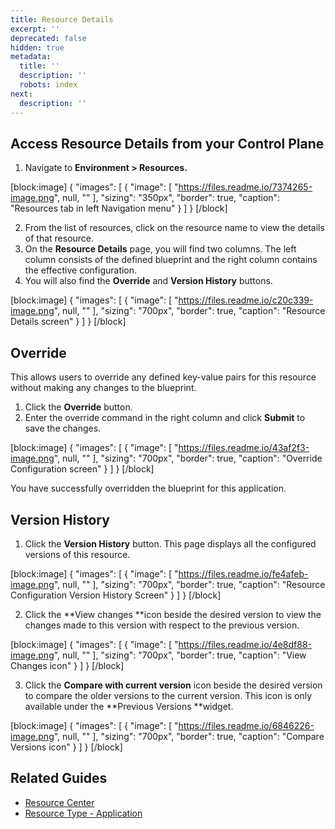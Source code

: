 ```yaml
---
title: Resource Details
excerpt: ''
deprecated: false
hidden: true
metadata:
  title: ''
  description: ''
  robots: index
next:
  description: ''
---
```

## Access Resource Details from your Control Plane

1. Navigate to **Environment > Resources.**

[block:image]
{
  "images": [
    {
      "image": [
        "https://files.readme.io/7374265-image.png",
        null,
        ""
      ],
      "sizing": "350px",
      "border": true,
      "caption": "Resources tab in left Navigation menu"
    }
  ]
}
[/block]

2. From the list of resources, click on the resource name to view the details of that resource.
3. On the **Resource Details** page, you will find two columns. The left column consists of the defined blueprint and the right column contains the effective configuration.
4. You will also find the **Override** and **Version History** buttons.

[block:image]
{
  "images": [
    {
      "image": [
        "https://files.readme.io/c20c339-image.png",
        null,
        ""
      ],
      "sizing": "700px",
      "border": true,
      "caption": "Resource Details screen"
    }
  ]
}
[/block]

## Override

This allows users to override any defined key-value pairs for this resource without making any changes to the blueprint.

1. Click the **Override** button.
2. Enter the override command in the right column and click **Submit** to save the changes. 

[block:image]
{
  "images": [
    {
      "image": [
        "https://files.readme.io/43af2f3-image.png",
        null,
        ""
      ],
      "sizing": "700px",
      "border": true,
      "caption": "Override Configuration screen"
    }
  ]
}
[/block]



You have successfully overridden the blueprint for this application.

## Version History

1. Click the **Version History** button. This page displays all the configured versions of this resource.

[block:image]
{
  "images": [
    {
      "image": [
        "https://files.readme.io/fe4afeb-image.png",
        null,
        ""
      ],
      "sizing": "700px",
      "border": true,
      "caption": "Resource Configuration Version History Screen"
    }
  ]
}
[/block]



2. Click the **View changes **icon beside the desired version to view the changes made to this version with respect to the previous version.  

[block:image]
{
  "images": [
    {
      "image": [
        "https://files.readme.io/4e8df88-image.png",
        null,
        ""
      ],
      "sizing": "700px",
      "border": true,
      "caption": "View Changes icon"
    }
  ]
}
[/block]



3. Click the **Compare with current version** icon beside the desired version to compare the older versions to the current version. This icon is only available under the **Previous Versions **widget.

[block:image]
{
  "images": [
    {
      "image": [
        "https://files.readme.io/6846226-image.png",
        null,
        ""
      ],
      "sizing": "700px",
      "border": true,
      "caption": "Compare Versions icon"
    }
  ]
}
[/block]



## Related Guides

- [Resource Center](doc:resource-center)
- [Resource Type - Application](doc:resource-type-application)